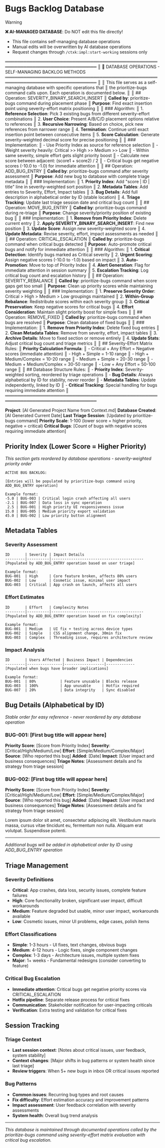 # Bugs Backlog Database
<!-- Template Version: 1 | ContextKit: 0.2.6 | Updated: 2025-09-15 -->

> [!WARNING]
> **❌ AI-MANAGED DATABASE**: Do NOT edit this file directly!
> - This file contains self-managing database operations
> - Manual edits will be overwritten by AI database operations
> - Request changes through `/ctxk:impl:start-working` sessions only

════════════════════════════════════════════════════════════════════════════════
║ 🤖 DATABASE OPERATIONS - SELF-MANAGING BACKLOG METHODS
════════════════════════════════════════════════════════════════════════════════
║
║ This file serves as a self-managing database with specific operations that
║ the prioritize-bugs command calls upon. Each operation is documented below.
║
║ ## Operation: SEVERITY_BINARY_SEARCH_INSERT
║ **Called by**: prioritize-bugs command during placement phase
║ **Purpose**: Find exact insertion point using severity-effort matrix positioning
║
║ ### Algorithm:
║ 1. **Reference Selection**: Pick 3 existing bugs from different severity-effort combinations
║ 2. **User Choice**: Present A/B/C/D placement options relative to references
║ 3. **Recursive Narrowing**: Based on choice, pick new references from narrower range
║ 4. **Termination**: Continue until exact insertion point between consecutive items
║ 5. **Score Calculation**: Generate severity-weighted decimal score for precise positioning
║
║ ### Implementation:
║ - Use Priority Index as source for reference selection
║ - Weight severity heavily: Critical >> High >> Medium >> Low
║ - Within same severity, simple effort gets slight priority boost
║ - Calculate new score between adjacent: (score1 + score2) / 2
║ - Critical bugs get negative scores (-10.0 to -1.0) for immediate attention
║
║ ## Operation: ADD_BUG_ENTRY
║ **Called by**: prioritize-bugs command after severity assessment
║ **Purpose**: Add new bug to database with complete triage metadata
║
║ ### Implementation:
║ 1. **Priority Index**: Add "score | ID | title" line in severity-weighted sort position
║ 2. **Metadata Tables**: Add entries to Severity, Effort, Impact tables
║ 3. **Bug Details**: Add full description in alphabetical order by ID (stable location)
║ 4. **Triage Tracking**: Update last triage session date and critical bug count
║
║ ## Operation: MOVE_BUG_ENTRY
║ **Called by**: prioritize-bugs command during re-triage
║ **Purpose**: Change severity/priority position of existing bug
║
║ ### Implementation:
║ 1. **Remove from Priority Index**: Delete current entry
║ 2. **Apply SEVERITY_BINARY_SEARCH_INSERT**: Find new position
║ 3. **Update Score**: Assign new severity-weighted score
║ 4. **Update Metadata**: Revise severity, effort, impact assessments as needed
║
║ ## Operation: CRITICAL_ESCALATION
║ **Called by**: prioritize-bugs command when critical bugs detected
║ **Purpose**: Auto-promote critical bugs and notify for immediate attention
║
║ ### Algorithm:
║ 1. **Critical Detection**: Identify bugs marked as Critical severity
║ 2. **Urgent Scoring**: Assign negative scores (-10.0 to -1.0) based on impact
║ 3. **Auto-Promotion**: Move to top of Priority Index
║ 4. **Alert Generation**: Flag for immediate attention in session summary
║ 5. **Escalation Tracking**: Log critical bug count and escalation history
║
║ ## Operation: SEVERITY_REBALANCE
║ **Called by**: prioritize-bugs command when score gaps get too small
║ **Purpose**: Clean up priority scores while maintaining severity weighting
║
║ ### Implementation:
║ 1. **Preserve Severity Order**: Critical > High > Medium > Low groupings maintained
║ 2. **Within-Group Rebalance**: Redistribute scores within each severity group
║ 3. **Critical Preservation**: Keep negative scores for critical bugs
║ 4. **Effort Consideration**: Maintain slight priority boost for simple fixes
║
║ ## Operation: REMOVE_FIXED
║ **Called by**: prioritize-bugs command when bugs are resolved
║ **Purpose**: Clean database of fixed bugs
║
║ ### Implementation:
║ 1. **Remove from Priority Index**: Delete fixed bug entries
║ 2. **Clean Metadata Tables**: Remove from severity, effort, impact tables
║ 3. **Archive Details**: Move to fixed section or remove entirely
║ 4. **Update Stats**: Adjust critical bug count and triage metrics
║
║ ## Severity-Effort Matrix Rules:
║ **Priority Calculation Formula**:
║ - Critical + Any Effort = Negative scores (immediate attention)
║ - High + Simple = 1-10 range
║ - High + Medium/Complex = 10-20 range
║ - Medium + Simple = 20-30 range
║ - Medium + Medium/Complex = 30-50 range
║ - Low + Any Effort = 50-100 range
║
║ ## Database Structure Rules:
║ - **Priority Index**: Severity-weighted sorting, reordered by triage operations
║ - **Bug Details**: Always alphabetical by ID for stability, never reorder
║ - **Metadata Tables**: Update independently, linked by ID
║ - **Critical Tracking**: Special handling for bugs requiring immediate attention
║
════════════════════════════════════════════════════════════════════════════════

**Project**: [AI Generated Project Name from Context.md]
**Database Created**: [AI Generated Current Date]
**Last Triage Session**: [Updated by prioritize-bugs command]
**Priority Scale**: 1-100 (lower score = higher priority, negative = critical)
**Critical Bugs**: [Count of bugs with negative scores requiring immediate attention]

## Priority Index (Lower Score = Higher Priority)

*This section gets reordered by database operations - severity-weighted priority order*

```
ACTIVE BUG BACKLOG:

[Entries will be populated by prioritize-bugs command using ADD_BUG_ENTRY operation]

Example format:
-5.0 | BUG-003 | Critical login crash affecting all users
-2.1 | BUG-007 | Data loss in sync operation
 2.5 | BUG-001 | High priority UI responsiveness issue
15.0 | BUG-005 | Medium priority export validation
45.0 | BUG-002 | Low priority button alignment
```

## Metadata Tables

### Severity Assessment
```
ID       | Severity | Impact Details
---------|----------|------------------------------------------
[Populated by ADD_BUG_ENTRY operation based on user triage]

Example format:
BUG-001  | High     | Core feature broken, affects 80% users
BUG-002  | Low      | Cosmetic issue, minimal user impact
BUG-003  | Critical | App crash on launch, affects all users
```

### Effort Estimates
```
ID       | Effort   | Complexity Notes
---------|----------|------------------------------------------
[Populated by ADD_BUG_ENTRY operation based on fix complexity]

Example format:
BUG-001  | Medium   | UI fix + testing across device types
BUG-002  | Simple   | CSS alignment change, 30min fix
BUG-003  | Complex  | Threading issue, requires architecture review
```

### Impact Analysis
```
ID       | Users Affected | Business Impact | Dependencies
---------|----------------|------------------|-------------
[Populated when bugs have broader implications]

Example format:
BUG-001  | 80%           | Feature unusable | Blocks release
BUG-003  | 100%          | App unusable     | Hotfix required
BUG-007  | 20%           | Data integrity   | Sync disabled
```

## Bug Details (Alphabetical by ID)

*Stable order for easy reference - never reordered by any database operation*

### BUG-001: [First bug title will appear here]
**Priority Score**: [Score from Priority Index]
**Severity**: [Critical/High/Medium/Low]
**Effort**: [Simple/Medium/Complex/Major]
**Source**: [Who reported this bug]
**Added**: [Date]
**Impact**: [User impact and business consequences]
**Triage Notes**: [Assessment details and fix strategy from triage session]

### BUG-002: [First bug title will appear here]
**Priority Score**: [Score from Priority Index]
**Severity**: [Critical/High/Medium/Low]
**Effort**: [Simple/Medium/Complex/Major]
**Source**: [Who reported this bug]
**Added**: [Date]
**Impact**: [User impact and business consequences]
**Triage Notes**: [Assessment details and fix strategy from triage session]

Lorem ipsum dolor sit amet, consectetur adipiscing elit. Vestibulum mauris massa, cursus vitae tincidunt eu, fermentum non nulla. Aliquam erat volutpat. Suspendisse potenti.

---

*Additional bugs will be added in alphabetical order by ID using ADD_BUG_ENTRY operation*

## Triage Management

### Severity Definitions
- **Critical**: App crashes, data loss, security issues, complete feature failures
- **High**: Core functionality broken, significant user impact, difficult workarounds
- **Medium**: Feature degraded but usable, minor user impact, workarounds available
- **Low**: Cosmetic issues, minor UI problems, edge cases, polish items

### Effort Classifications
- **Simple**: 1-3 hours - UI fixes, text changes, obvious bugs
- **Medium**: 4-12 hours - Logic fixes, single component changes
- **Complex**: 1-3 days - Architecture issues, multiple system fixes
- **Major**: 1+ weeks - Fundamental redesigns (consider converting to feature)

### Critical Bug Escalation
- **Immediate attention**: Critical bugs get negative priority scores via CRITICAL_ESCALATION
- **Hotfix pipeline**: Separate release process for critical fixes
- **Communication**: Stakeholder notification for user-impacting criticals
- **Verification**: Extra testing and validation for critical fixes

## Session Tracking

### Triage Context
- **Last session context**: [Notes about critical issues, user feedback, system stability]
- **Context changes**: [Major shifts in bug patterns or system health since last triage]
- **Review triggers**: When 5+ new bugs in inbox OR critical issues reported

### Bug Patterns
- **Common issues**: Recurring bug types and root causes
- **Fix difficulty**: Effort estimation accuracy and improvement patterns
- **Impact assessment**: User feedback correlation with severity assessments
- **System health**: Overall bug trend analysis

---

*This database is maintained through documented operations called by the prioritize-bugs command using severity-effort matrix evaluation with critical bug escalation.*